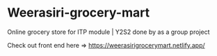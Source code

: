 # Weerasiri-grocery-mart
Online grocery store for ITP module | Y2S2 done by as a group project

Check out front end here => https://weerasirigrocerymart.netlify.app/
